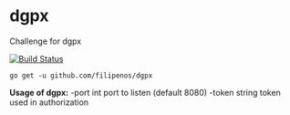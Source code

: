 # dgpx
Challenge for dgpx

[![Build Status](https://travis-ci.org/filipenos/dgpx.svg?branch=master)](https://travis-ci.org/filipenos/dgpx)

    go get -u github.com/filipenos/dgpx

**Usage of dgpx:**
  -port int
    	port to listen (default 8080)
  -token string
    	token used in authorization
